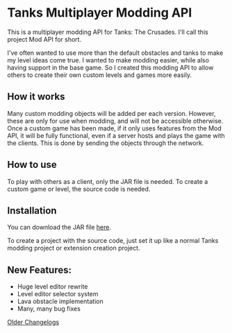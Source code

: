 
# Tanks Multiplayer Modding API

This is a multiplayer modding API for Tanks: The Crusades. I'll call this project Mod API for short.

I've often wanted to use more than the default obstacles and tanks to make my level ideas come true.
I wanted to make modding easier, while also having support in the base game.
So I created this modding API to allow others to create their own custom levels and games more easily.


How it works
---
Many custom modding objects will be added per each version. However, these are only for use when modding, and will not be accessible otherwise.
Once a custom game has been made, if it only uses features from the Mod API, it will be fully functional, even if a server hosts and plays the game with the clients.
This is done by sending the objects through the network.

How to use
---

To play with others as a client, only the JAR file is needed.
To create a custom game or level, the source code is needed.

Installation
---

You can download the JAR file [here](https://onedrive.live.com/download?cid=1E1C6A69D73A57B9&resid=1E1C6A69D73A57B9%21156&authkey=AJK5DlKvt3PfOJc).

To create a project with the source code, just set it up like a normal Tanks modding project or extension creation project.

New Features:
---

- Huge level editor rewrite
- Level editor selector system
- Lava obstacle implementation
- Many, many bug fixes


[Older Changelogs](changelog.md)
